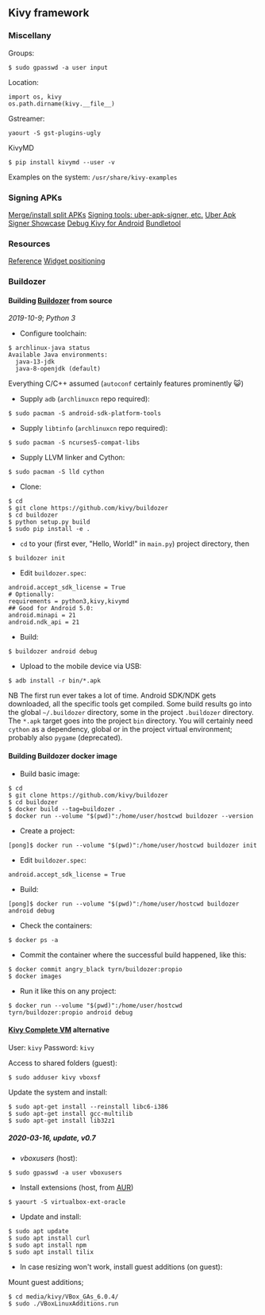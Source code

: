 ## Kivy framework
### Miscellany
Groups:
```
$ sudo gpasswd -a user input
```
Location:
```
import os, kivy
os.path.dirname(kivy.__file__)
```
Gstreamer:
```
yaourt -S gst-plugins-ugly
```
KivyMD
```
$ pip install kivymd --user -v
```
Examples on the system: `/usr/share/kivy-examples`

### Signing APKs

[Merge/install split APKs](https://stackoverflow.com/questions/55212788/is-it-possible-to-merge-install-split-apk-files-aka-app-bundle-on-android-d)
[Signing tools: uber-apk-signer, etc.](https://stackoverflow.com/questions/4853011/how-to-sign-an-android-apk-file)
[Uber Apk Signer Showcase](https://asciinema.org/a/91092)
[Debug Kivy for Android](https://stackoverflow.com/questions/59384085/how-to-debug-a-kivy-kivymd-app-for-android)
[Bundletool](https://www.north-47.com/knowledge-base/bundletool-and-how-to-utilize-android-app-bundle/)

### Resources
[Reference](https://kivy.org/docs/)
[Widget positioning](https://blog.kivy.org/2014/01/positionsize-of-widgets-in-kivy/)

### Buildozer
#### Building [Buildozer](https://github.com/kivy/buildozer) from source
*2019-10-9*; *Python 3*

- Configure toolchain:
```
$ archlinux-java status
Available Java environments:
  java-13-jdk
  java-8-openjdk (default)
```
Everything C/C++ assumed (`autoconf` certainly features prominently :smiley_cat:)

- Supply `adb` (`archlinuxcn` repo required):
```
$ sudo pacman -S android-sdk-platform-tools
```
- Supply `libtinfo` (`archlinuxcn` repo required):
```
$ sudo pacman -S ncurses5-compat-libs
```
- Supply LLVM linker and Cython:
```
$ sudo pacman -S lld cython
```
- Clone:
```
$ cd
$ git clone https://github.com/kivy/buildozer
$ cd buildozer
$ python setup.py build
$ sudo pip install -e .
```
- `cd` to your (first ever, "Hello, World!" in `main.py`) project directory, then
```
$ buildozer init
```
- Edit `buildozer.spec`:
```
android.accept_sdk_license = True
# Optionally:
requirements = python3,kivy,kivymd
## Good for Android 5.0:
android.minapi = 21
android.ndk_api = 21

```
- Build:
```
$ buildozer android debug
```
- Upload to the mobile device via USB:
```
$ adb install -r bin/*.apk
```
NB The first run ever takes a lot of time. Android SDK/NDK gets downloaded, all the specific tools get compiled. Some build results go into the global `~/.buildozer` directory, some in the project `.buildozer` directory. The `*.apk` target goes into the project `bin` directory. You will certainly need `cython` as a dependency, global or in the project virtual environment; probably also `pygame` (deprecated).


#### Building Buildozer docker image

- Build basic image:
```
$ cd
$ git clone https://github.com/kivy/buildozer
$ cd buildozer
$ docker build --tag=buildozer .
$ docker run --volume "$(pwd)":/home/user/hostcwd buildozer --version
```
- Create a project:
```
[pong]$ docker run --volume "$(pwd)":/home/user/hostcwd buildozer init
```
- Edit `buildozer.spec`:
```
android.accept_sdk_license = True
```
- Build:
```
[pong]$ docker run --volume "$(pwd)":/home/user/hostcwd buildozer android debug
```
- Check the containers:
```
$ docker ps -a
```
- Commit the container where the successful build happened, like this:
```
$ docker commit angry_black tyrn/buildozer:propio
$ docker images
```
- Run it like this on any project:
```
$ docker run --volume "$(pwd)":/home/user/hostcwd tyrn/buildozer:propio android debug
```

#### [Kivy Complete VM](https://github.com/Zen-CODE/kivybits/tree/master/KivyCompleteVM) alternative

User: `kivy` Password: `kivy`

Access to shared folders (guest):
```
$ sudo adduser kivy vboxsf
```

Update the system and install:
```
$ sudo apt-get install --reinstall libc6-i386
$ sudo apt-get install gcc-multilib
$ sudo apt-get install lib32z1
```

##### 2020-03-16, update, v0.7

- *vboxusers* (host):
```
$ sudo gpasswd -a user vboxusers
```
- Install extensions (host, from [AUR](https://aur.archlinux.org/packages/virtualbox-ext-oracle/))
```
$ yaourt -S virtualbox-ext-oracle
```
- Update and install:
```
$ sudo apt update
$ sudo apt install curl
$ sudo apt install npm
$ sudo apt install tilix
```
- In case resizing won't work, install guest additions (on guest):

Mount guest additions;
```
$ cd media/kivy/VBox_GAs_6.0.4/
$ sudo ./VBoxLinuxAdditions.run
```
